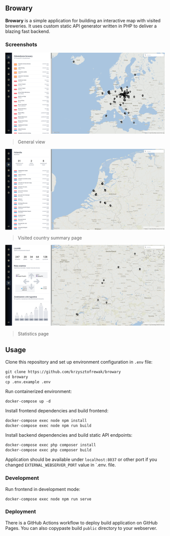 ## Browary
**Browary** is a simple application for building an interactive map with visited breweries. It uses custom static API generator written in PHP to deliver a blazing fast backend. 

### Screenshots
![](./screenshot01.png)
> General view

![](./screenshot02.png)
> Visited country summary page

![](./screenshot03.png)
> Statistics page

## Usage
Clone this repository and set up environment configuration in `.env` file:
```
git clone https://github.com/krzysztofrewak/browary
cd browary
cp .env.example .env
```

Run containerized environment:
```
docker-compose up -d
```

Install frontend dependencies and build frontend:
```
docker-compose exec node npm install
docker-compose exec node npm run build
```

Install backend dependencies and build static API endpoints:
```
docker-compose exec php composer install
docker-compose exec php composer build
```

Application should be available under `localhost:8037` or other port if you changed `EXTERNAL_WEBSERVER_PORT` value in `.env. file.


### Development
Run frontend in development mode:
```
docker-compose exec node npm run serve
```

### Deployment
There is a GitHub Actions workflow to deploy build application on GitHub Pages. You can also copypaste build `public` directory to your webserver.

